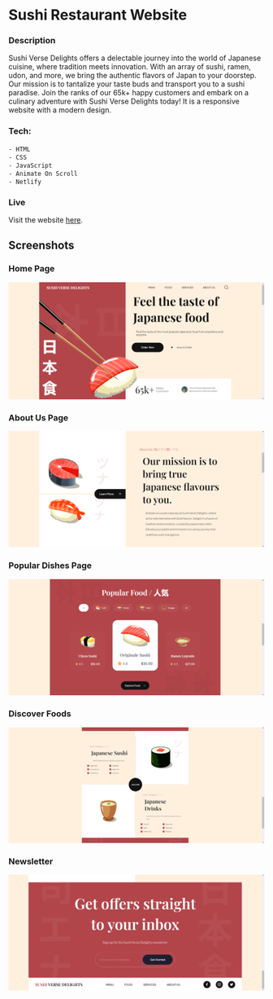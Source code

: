 # Sushi Restaurant Website

### Description

Sushi Verse Delights offers a delectable journey into the world of Japanese cuisine, where tradition meets innovation. With an array of sushi, ramen, udon, and more, we bring the authentic flavors of Japan to your doorstep. Our mission is to tantalize your taste buds and transport you to a sushi paradise. Join the ranks of our 65k+ happy customers and embark on a culinary adventure with Sushi Verse Delights today! It is a responsive website with a modern design.

### Tech:

```
- HTML
- CSS
- JavaScript
- Animate On Scroll
- Netlify
```

### Live

Visit the website [here](https://sushi-rajiv.vercel.app/).

## Screenshots

### Home Page

![Homepage Screenshot](./assets/screenshots/sushi-home.png)

### About Us Page

![Menu Page Screenshot](./assets/screenshots/sushi-about-us.png)

### Popular Dishes Page

![Menu Page Screenshot](./assets/screenshots/sushi-popular-food.png)

### Discover Foods

![Menu Page Screenshot](./assets/screenshots/sushi-discover.png)

### Newsletter

![Menu Page Screenshot](./assets/screenshots/sushi-newsletter.png)
